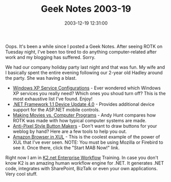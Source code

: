 ﻿---
layout: post
title: "Geek Notes 2003-19"
comments: false
date: 2003-12-19 12:31:00
categories:
 - Technology
subtext-id: be1eb2ee-397d-4034-a521-982c3cc7aef3
alias: /blog/Geek-Notes-2003-19.aspx
---


Oops. It's been a while since I posted a Geek Notes. After seeing ROTK on Tuesday night, I've been too tired to do anything computer-related after work and my blogging has suffered. Sorry. 

We had our company holiday party last night and that was fun. My wife and I basically spent the entire evening following our 2-year old Hadley around the party. She was having a blast. 

  * [Windows XP Service Configurations](http://www.blackviper.com/WinXP/servicecfg.htm) - Ever wondered which Windows XP services you really need? Which ones you shoud turn off? This is the most exhaustive list I've found. Enjoy!
  * [.NET Framework 1.1 Device Update 4.0](http://www.microsoft.com/downloads/details.aspx?familyid=02fa15fe-40d9-4dce-9bb1-4dd61a5b7ccb&displaylang=en) - Provides additional device support for the ASP.NET mobile controls.
  * [Making Movies vs. Computer Programs](http://www.toolshed.com/blog/SocialCommentary/ROTK.html,v) - Andy Hunt compares how ROTK was made with how typical computer systems are made.
  * [Anti-Pixel Style Button Makers](http://gtmcknight.com/buttons/) - Don't want to draw buttons for your weblog by hand? Here are a few tools to help you out.
  * [Amazon Browser in XUL](http://mab.mozdev.org/) - This is the coolest example of the power of XUL that I've ever seen. NOTE: You must be using Mozilla or Firebird to see it. Once there, click the "Start MAB Now!" link.

Right now I am in [K2.net Enterprise Workflow](http://www.k2workflow.com/) Training. In case you don't know K2 is an amazing human workflow engine for .NET. It generates .NET code, integrates with SharePoint, BizTalk or even your own applications. Very cool stuff. 
